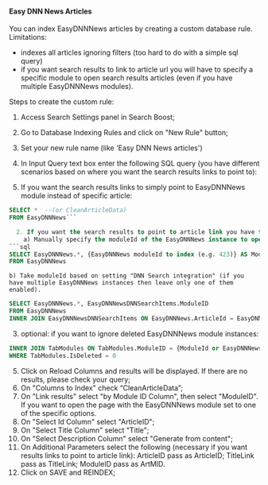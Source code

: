 #### Easy DNN News Articles

You can index EasyDNNNews articles by creating a custom database rule. Limitations:
- indexes all articles ignoring filters (too hard to do with a simple sql query)
- if you want search results to link to article url you will have to specify a specific module to open search results articles (even if you have multiple EasyDNNNews modules).

Steps to create the custom rule:
1. Access Search Settings panel in Search Boost;
2. Go to Database Indexing Rules and click on "New Rule" button;
3. Set your new rule name (like 'Easy DNN News articles')
4. In Input Query text box enter the following SQL query (you have different scenarios based on where you want the search results links to point to):

  1. If you want the search results links to simply point to EasyDNNNews module instead of specific article:
```sql
SELECT *  --(or CleanArticleData)
FROM EasyDNNNews```

  2. If you want the search results to point to article link you have to 2 options:  
    a) Manually specify the moduleId of the EasyDNNNews instance to open article into (this is the most reliable way to index the articles):
```sql
SELECT EasyDNNNews.*, {EasyDNNNews moduleId to index (e.g. 423)} AS ModuleId
FROM EasyDNNNews 
```

    b) Take moduleId based on setting "DNN Search integration" (if you have multiple EasyDNNNews instances then leave only one of them enabled).
```sql
SELECT EasyDNNNews.*, EasyDNNNewsDNNSearchItems.ModuleID 
FROM EasyDNNNews 
INNER JOIN EasyDNNNewsDNNSearchItems ON EasyDNNNews.ArticleId = EasyDNNNewsDNNSearchItems.ArticleID 
```
   3. optional: if you want to ignore deleted EasyDNNNews module instances:
```sql
INNER JOIN TabModules ON TabModules.ModuleID = {ModuleId or EasyDNNNewsDNNSearchItems.ModuleID depending on the scenario}
WHERE TabModules.IsDeleted = 0
```

5. Click on Reload Columns and results will be displayed. If there are no results, please check your query;
6. On "Columns to Index" check “CleanArticleData”;
7. On "Link results" select "by Module ID Column", then select "ModuleID". If you want to open the page with the EasyDNNNews module set to one of the specific options.
8. On "Select Id Column" select "ArticleID";
9. On "Select Title Column" select "Title";
10. On "Select Description Column" select "Generate from content";
11. On Additional Parameters select the following (necessary if you want results links to point to article link):
ArticleID pass as ArticleID;
TitleLink pass as TitleLink;
ModuleID pass as ArtMID.
8. Click on SAVE and REINDEX;